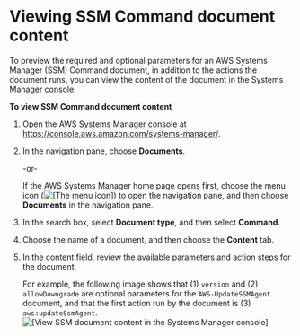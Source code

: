 # Viewing SSM Command document content<a name="viewing-ssm-document-content"></a>

To preview the required and optional parameters for an AWS Systems Manager \(SSM\) Command document, in addition to the actions the document runs, you can view the content of the document in the Systems Manager console\.

**To view SSM Command document content**

1. Open the AWS Systems Manager console at [https://console\.aws\.amazon\.com/systems\-manager/](https://console.aws.amazon.com/systems-manager/)\.

1. In the navigation pane, choose **Documents**\.

   \-or\-

   If the AWS Systems Manager home page opens first, choose the menu icon \(![\[The menu icon\]](http://docs.aws.amazon.com/systems-manager/latest/userguide/images/menu-icon-small.png)\) to open the navigation pane, and then choose **Documents** in the navigation pane\.

1. In the search box, select **Document type**, and then select **Command**\.

1. Choose the name of a document, and then choose the **Content** tab\. 

1. In the content field, review the available parameters and action steps for the document\.

   For example, the following image shows that \(1\) `version` and \(2\) `allowDowngrade` are optional parameters for the `AWS-UpdateSSMAgent` document, and that the first action run by the document is \(3\) `aws:updateSsmAgent`\.  
![\[View SSM document content in the Systems Manager console\]](http://docs.aws.amazon.com/systems-manager/latest/userguide/images/view-document-content.png)